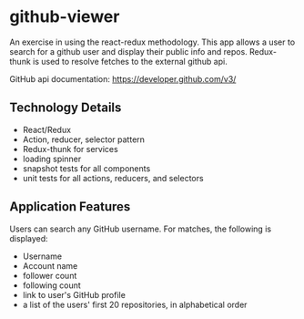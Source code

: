 # github-viewer
An exercise in using the react-redux methodology.  This app allows a user to search for a github user and display their public info and repos.  Redux-thunk is used to resolve fetches to the external github api.  

GitHub api documentation: https://developer.github.com/v3/

## Technology Details

* React/Redux
* Action, reducer, selector pattern
* Redux-thunk for services
* loading spinner
* snapshot tests for all components
* unit tests for all actions, reducers, and selectors

## Application Features

Users can search any GitHub username.  For matches, the following is displayed:

* Username
* Account name
* follower count
* following count
* link to user's GitHub profile
* a list of the users' first 20 repositories, in alphabetical order
